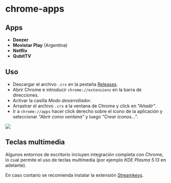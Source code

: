 # chrome-apps

## Apps

- **Deezer**
- **Movistar Play** (Argentina)
- **Netflix**
- **QubitTV**

## Uso

- Descargar el archivo `.crx` en la pestaña [Releases](https://github.com/epassaro/chrome-apps/releases).
- Abrir Chrome e introducir `chrome://extensions` en la barra de direcciones.
- Activar la casilla *Modo desarrollador*.
- Arrastrar el archivo `.crx` a la ventana de Chrome y click en *"Añadir"*.
- Ir a `chrome://apps` hacer click derecho sobre el ícono de la aplicación y seleccionar *"Abrir como ventana"* y luego *"Crear íconos..."*.

![](https://media.giphy.com/media/IbCu3syLPluvyT0knY/source.gif)

## Teclas multimedia

Algunos entornos de escritorio incluyen integración completa con Chrome, lo cual permite el uso de teclas multimedia (por ejemplo *KDE Plasma 5.13* en adelante).

En caso contario se recomienda instalar la extensión [Streamkeys](https://chrome.google.com/webstore/detail/streamkeys/ekpipjofdicppbepocohdlgenahaneen).
